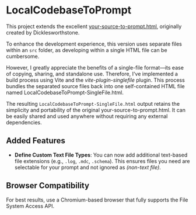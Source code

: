 # LocalCodebaseToPrompt

This project extends the excellent [your-source-to-prompt.html](https://github.com/Dicklesworthstone/your-source-to-prompt.html), originally created by Dicklesworthstone.

To enhance the development experience, this version uses separate files within an `src` folder, as developing within a single HTML file can be cumbersome.

However, I greatly appreciate the benefits of a single-file format—its ease of copying, sharing, and standalone use. Therefore, I've implemented a build process using Vite and the *vite-plugin-singlefile* plugin. This process bundles the separated source files back into one self-contained HTML file named LocalCodebaseToPrompt-SingleFile.html.

The resulting `LocalCodebaseToPrompt-SingleFile.html` output retains the simplicity and portability of the original your-source-to-prompt.html. It can be easily shared and used anywhere without requiring any external dependencies.

## Added Features
*   **Define Custom Text File Types**:
    You can now add additional text-based file extensions (e.g., `.log`, `.mdc`, `.schema`). This ensures files you need are selectable for your prompt and not ignored as *(non-text file)*.

## Browser Compatibility
For best results, use a Chromium-based browser that fully supports the File System Access API.